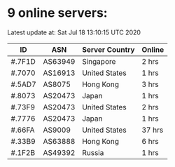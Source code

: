 # 9 online servers:

Latest update at: Sat Jul 18 13:10:15 UTC 2020

| ID | ASN | Server Country | Online |
| -- | --- | -------------- | ------ |
| #.7F1D | AS63949 | Singapore | 2 hrs |
| #.7070 | AS16913 | United States | 1 hrs |
| #.5AD7 | AS8075 | Hong Kong | 3 hrs |
| #.8073 | AS20473 | Japan | 1 hrs |
| #.73F9 | AS20473 | United States | 2 hrs |
| #.7776 | AS20473 | Japan | 1 hrs |
| #.66FA | AS9009 | United States | 37 hrs |
| #.33B9 | AS63888 | Hong Kong | 6 hrs |
| #.1F2B | AS49392 | Russia | 1 hrs |

